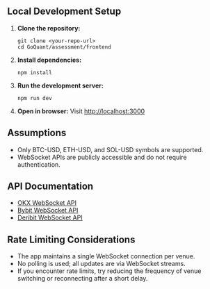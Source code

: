 ## Local Development Setup

1. **Clone the repository:**
   ```
   git clone <your-repo-url>
   cd GoQuant/assessment/frontend
   ```

2. **Install dependencies:**
   ```
   npm install
   ```

3. **Run the development server:**
   ```
   npm run dev
   ```

4. **Open in browser:**
   Visit [http://localhost:3000](http://localhost:3000)


## Assumptions

- Only BTC-USD, ETH-USD, and SOL-USD symbols are supported.
- WebSocket APIs are publicly accessible and do not require authentication.

## API Documentation

- [OKX WebSocket API](https://www.okx.com/docs-v5/en/#websocket-api)
- [Bybit WebSocket API](https://bybit-exchange.github.io/docs/v5/websocket/public/)
- [Deribit WebSocket API](https://docs.deribit.com/#public-get_order_book)

## Rate Limiting Considerations

- The app maintains a single WebSocket connection per venue.
- No polling is used; all updates are via WebSocket streams.
- If you encounter rate limits, try reducing the frequency of venue switching or reconnecting after a short delay.
